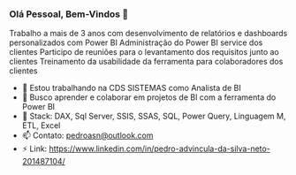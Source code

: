 ### Olá Pessoal, Bem-Vindos 👋

Trabalho a mais de 3 anos com desenvolvimento de relatórios e dashboards personalizados com Power BI
Administração do Power BI service dos clientes
Participo de reuniões para o levantamento dos requisitos junto ao clientes
Treinamento da usabilidade da ferramenta para colaboradores dos clientes

- 🔭 Estou trabalhando na CDS SISTEMAS como Analista de BI 
- 🌱 Busco aprender e colaborar em projetos de BI com a ferramenta do Power BI 
- 💬 Stack: DAX, Sql Server, SSIS, SSAS, SQL, Power Query, Linguagem M, ETL, Excel
- 📫 Contato: pedroasn@outlook.com
- ⚡ Link: https://www.linkedin.com/in/pedro-advincula-da-silva-neto-201487104/
